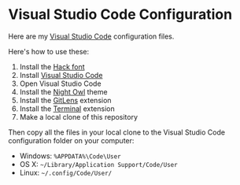 Visual Studio Code Configuration
=======

Here are my [Visual Studio Code](https://code.visualstudio.com/) configuration files.

Here's how to use these:

1. Install the [Hack font](https://github.com/chrissimpkins/Hack)
2. Install [Visual Studio Code](https://code.visualstudio.com/)
3. Open Visual Studio Code
4. Install the [Night Owl](https://marketplace.visualstudio.com/items?itemName=sdras.night-owl) theme
5. Install the [GitLens](https://marketplace.visualstudio.com/items?itemName=eamodio.gitlens) extension
6. Install the [Terminal](https://marketplace.visualstudio.com/items?itemName=formulahendry.terminal) extension
7. Make a local clone of this repository

Then copy all the files in your local clone to the Visual Studio Code configuration folder on your computer:

- Windows: `%APPDATA%\Code\User`
- OS X: `~/Library/Application Support/Code/User`
- Linux: `~/.config/Code/User/`
